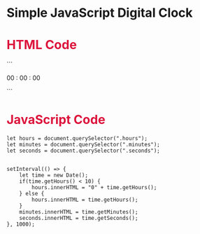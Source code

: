 # Simple JavaScript Digital Clock

<h1 style="color: crimson;">HTML Code</h1>
```
<p>
    <span class="hours">00</span>
    <span class="dots">:</span>
    <span class="minutes">00</span>
    <span class="dots">:</span>
    <span class="seconds">00</span>
</p>
``` 
<h1 style="color: crimson;">JavaScript Code</h1>

```
let hours = document.querySelector(".hours");
let minutes = document.querySelector(".minutes");
let seconds = document.querySelector(".seconds");


setInterval(() => {
    let time = new Date();
    if(time.getHours() < 10) {
        hours.innerHTML = "0" + time.getHours();
    } else {
        hours.innerHTML = time.getHours();
    }
    minutes.innerHTML = time.getMinutes();
    seconds.innerHTML = time.getSeconds();
}, 1000);

```
